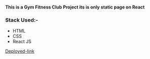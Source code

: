#### This is a Gym Fitness Club Project its is only static page on React

### Stack Used:-

-   HTML
-   CSS
-   React JS

[Deployed-link](https://gym-fitness-club.vercel.app/)
